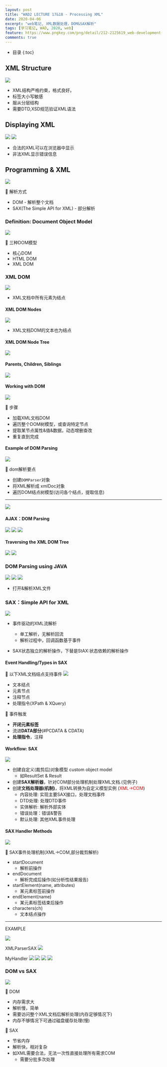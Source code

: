 ```yaml
---
layout: post
title: "WAD2 LECTURE 17&18 - Processing XML"
date: 2020-04-06
excerpt: "web笔记, XML数据处理，DOM&SAX解析"
tags: [学习笔记, WAD, 2020, web]
feature: https://www.pngkey.com/png/detail/212-2125619_web-development-creative-web-design-banner.png
comments: true
---
```


* 目录
{:toc}

## XML Structure

![](/static/2020-04-06-14-45-51.png)

* XML结构严格约束，格式良好。
* 标签大小写敏感
* 服从分层结构
* 需要DTD,XSD规范验证XML语法

## Displaying XML

![](/static/2020-04-07-19-57-46.png)
![](/static/2020-04-07-20-01-06.png)

* 合法的XML可以在浏览器中显示
* 非法XML显示错误信息

## Programming & XML

![](/static/2020-04-07-20-03-24.png)

🍊 解析方式

* DOM - 解析整个文档
* SAX(The Simple API for XML) - 部分解析

### Definition: Document Object Model

![](/static/2020-04-07-20-10-54.png)

🍊 三种DOM模型

* 核心DOM
* HTML DOM
* XML DOM

### XML DOM

![](/static/2020-04-07-22-54-20.png)

* XML文档中所有元素为结点

#### XML DOM Nodes

![](/static/2020-04-08-02-55-44.png)

* XML文档DOM的文本也为结点

#### XML DOM Node Tree

![](/static/2020-04-08-03-01-49.png)

#### Parents, Children, Siblings

![](/static/2020-04-08-03-04-53.png)

#### Working with DOM

![](/static/2020-04-08-03-06-55.png)

🍊 步骤

* 加载XML文档DOM
* 遍历整个DOM树模型，或查询特定节点
* 提取某节点属性&值&数据，动态增删查改
* 重复直到完成

#### Example of DOM Parsing

![](/static/2020-04-08-03-18-40.png)

🍊 dom解析要点

* 创建`DOMParser`对象
* 将XML解析成 xmlDoc对象
* 遍历DOM结点树模型(访问各个结点，提取信息)

---
![](/static/2020-04-08-03-24-06.png)

#### AJAX：DOM Parsing

![](/static/2020-04-08-03-26-41.png)
![](/static/2020-04-08-03-30-34.png)
![](/static/2020-04-08-03-30-47.png)

#### Traversing the XML DOM Tree

![](/static/2020-04-08-03-32-24.png)
![](/static/2020-04-08-03-33-45.png)

### DOM Parsing using JAVA

![](/static/2020-04-08-03-45-00.png)
![](/static/2020-04-08-03-54-40.png)
![](/static/2020-04-08-03-55-02.png)

* 打开&解析XML文件

### SAX：Simple API for XML

![](/static/2020-04-09-05-16-20.png)

* 事件驱动的XML流解析
  * 单工解析，无解析回流
  * 解析过程中，回调函数基于事件

* SAX状态独立的解析操作，下替是StAX:状态依赖的解析操作

#### Event Handling/Types in SAX

🍊 以下XML文档结点支持事件
![](/static/2020-04-09-19-32-02.png)

* 文本结点
* 元素节点
* 注释节点
* 处理指令(XPath & XQuery)

🍬 事件触发

* **开闭元素标签**
* 流进**DATA部分**(#PCDATA & CDATA)
* **处理指令**，注释

#### Workflow: SAX

![](/static/2020-04-09-19-41-55.png)

* 创建自定义(裁剪后)对象模型 custom object model
  * 如ResultSet & Result
* 创建**SAX解析器**，针对COM部分处理机制处理XML文档.(见例子)
* 创建**文档处理器(机制)**，将XML转换为自定义模型实例 (<font color="red">XML->COM</font>)
  * 内容处理: 实现主要SAX接口，处理文档事件
  * DTD处理: 处理DTD事件
  * 实体解析: 解析外部实体
  * 错误处理：错误&警告
  * 默认处理: 其他XML事件处理

#### SAX Handler Methods

![](/static/2020-04-09-20-39-42.png)

🍊 SAX事件处理机制(XML->COM,部分裁剪解析)

* startDocument
  * 解析前操作
* endDocument
  * 解析完成后操作(如分析性结果报告)
* startElement(name, attributes)
  * 某元素标签前操作
* endElement(name)
  * 某元素标签结束后操作
* characters(ch)
  * 文本结点操作

---

EXAMPLE

![](/static/2020-04-09-20-44-46.png)

XMLParserSAX
![](/static/2020-04-09-20-47-49.png)

MyHandler
![](/static/2020-04-09-20-48-54.png)
![](/static/2020-04-09-20-50-00.png)
![](/static/2020-04-09-20-50-33.png)
![](/static/2020-04-09-20-50-56.png)

### DOM vs SAX

![](/static/2020-04-09-20-51-25.png)

🍊 DOM

* 内存需求大
* 解析慢，简单
* 需要访问整个XML文档后解析处理(内存足够情况下)
* 内存不够情况下可通过磁盘缓存处理(慢)

🍊 SAX

* 节省内存
* 解析快，相对复杂
* 如XML需要合法，无法一次性直接处理所有需求COM
  * 需要分批多次处理

